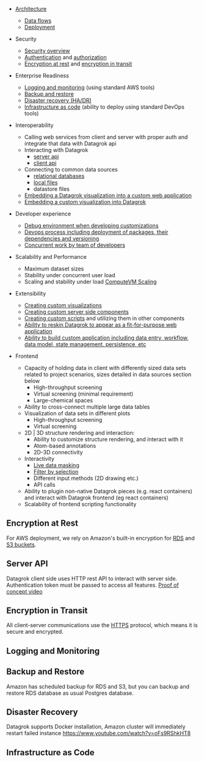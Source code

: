 <!-- TITLE: Enterprise Evaluation FAQ -->
<!-- SUBTITLE: -->

* [Architecture](architecture.md)
    * [Data flows]()
    * [Deployment](architecture.md#deployment)

* Security
    * [Security overview](#security)
    * [Authentication](../../govern/authentication.md) and [authorization](../../govern/authorization.md)
    * [Encryption at rest](#encryption-at-rest) and [encryption in transit](#encryption-in-transit)

* Enterprise Readiness
    * [Logging and monitoring](#logging-and-monitoring) (using standard AWS tools)
    * [Backup and restore](#backup-and-restore)
    * [Disaster recovery (HA/DR)](#disaster-recovery)
    * [Infrastructure as code](#infrastructure-as-code) (ability to deploy using standard DevOps tools)

* Interoperability
    * Calling web services from client and server with proper auth and integrate that data with Datagrok api
    * Interacting with Datagrok 
        * [server api](#server-api)
        * [client api](../grok-api.md)
    * Connecting to common data sources
        * [relational databases](https://youtu.be/YJmSvh3_uCM)
        * [local files](https://datagrok.ai/img/slides/access-file-formats.mp4) 
        * datastore files
    * [Embedding a Datagrok visualization into a custom web application](https://datagrok.ai/embed_test.html)
    * [Embedding a custom visualization into Datagrok](../../viewers/markup.md) 

* Developer experience
    * [Debug environment when developing customizations](https://youtu.be/PDcXLMsu6UM)  
    * [Devops process including deployment of packages, their dependencies and versioning](../dev.md)  
    * [Concurrent work by team of developers](../dev.md#development)  

* Scalability and Performance
    * Maximum dataset sizes
    * Stability under concurrent user load
    * Scaling and stability under load
[ComputeVM Scaling](../../compute/compute-vm.md#scalability)

* Extensibility
    * [Creating custom visualizations](https://github.com/datagrok-ai/public/tree/master/packages/Sequence)
    * [Creating custom server side components](https://github.com/datagrok-ai/public/tree/master/packages/Pedometer)
    * [Creating custom scripts](https://datagrok.ai/help/compute/scripting) and utilizing them in other components
    * [Ability to reskin Datagrok to appear as a fit-for-purpose web application](https://public.datagrok.ai/apps/spgi) 
    * [Ability to build custom application including data entry, workflow, data model, state management, persistence, etc](https://github.com/datagrok-ai/public/tree/master/packages) 

* Frontend
    * Capacity of holding data in client with differently sized data sets related to project scenarios, sizes detailed in data sources section below
        * High-throughput screening
        * Virtual screening (minimal requirement)
        * Large-chemical spaces
    * Ability to cross-connect multiple large data tables 
    * Visualization of data sets in different plots 
        * High-throughput screening 
        * Virtual screening
    * 2D | 3D structure rendering and interaction: 
        * Ability to customize structure rendering, and interact with it
        * Atom-based annotations
        * 2D-3D connectivity
    * Interactivity
        * [Live data masking](https://youtu.be/67LzPsdNrEc)
        * [Filter by selection](https://youtu.be/67LzPsdNrEc)
        * Different input methods (2D drawing etc.)
        * API calls
    * Ability to plugin non-native Datagrok pieces (e.g. react containers) and interact with Datagrok frontend (eg react containers) 
    * Scalability of frontend scripting functionality

## Encryption at Rest

For AWS deployment, we rely on Amazon's built-in encryption for 
[RDS](https://docs.aws.amazon.com/AmazonRDS/latest/UserGuide/Overview.Encryption.html) 
and 
[S3 buckets](https://docs.aws.amazon.com/AmazonS3/latest/dev/bucket-encryption.html).
  
## Server API

Datagrok client side uses HTTP rest API to interact with server side. Authentication token must be passed to access all features.
[Proof of concept video](https://www.youtube.com/watch?v=TjApCwd_3hw)
  
## Encryption in Transit

All client-server communications use the [HTTPS](https://en.wikipedia.org/wiki/HTTPS) protocol, 
which means it is secure and encrypted.

## Logging and Monitoring

## Backup and Restore

Amazon has scheduled backup for RDS and S3, but you can backup and restore RDS database as usual Postgres database.

## Disaster Recovery

Datagrok supports Docker installation, Amazon cluster will immediately restart failed instance 
https://www.youtube.com/watch?v=oFs9RShkHT8

## Infrastructure as Code